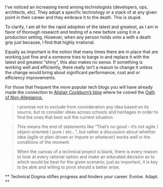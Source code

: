 <!--
.. title: My Oath of Non-Allegiance; being a technical rationalist
.. slug: my-oath-of-non-allegiance-being-a-technical-rationalist
.. date: 2014-10-30 13:23:48 UTC-04:00
.. tags: philosophy, reason, dogma, failure
.. category: technical philosophies
.. link:
.. description: An overview of what can be a great hinderance for technical growth.
.. type: text
-->

I’ve noticed an increasing trend among technologists (developers, ops, architects, etc). They adopt a specific technology <thing> or a stack of <things> at any given point in their career and they embrace it to the death. This is stupid.<!-- TEASER_END -->

To clarify, I am all for the rapid adoption of the latest and greatest, as I am in favor of thorough research and testing of a new <thing> before using it in a production setting. However, when any person holds onto a <thing> with a death grip just because, I find that highly irrational.

Equally as important is the notion that many times there are <old things> in place that are working just fine and a someone tries to barge in and replace it with the latest and greatest “shiny”, this also makes no sense. If something is working well and efficiently, there really isn’t a reason to change it unless the change would bring about significant performance, cost and or efficiency improvements.

For those that frequent the more popular tech blogs you will have already made the connection to [Alistair Cockburn’s blog][alistair-blog] where he coined the [Oath of Non-Allegiance.][oath]

> I promise not to exclude from consideration any idea based on its source, but to consider ideas across schools and heritages in order to find the ones that best suit the current situation.

> This means the end of statements like “That’s no good – it’s not agile / object-oriented / pure / etc…”, but rather a discussion about whether idea (agile or plan-driven or impure or whatever) works well in the conditions of the moment.

> When the canvas of a technical project is blank, there is every reason to look at every rational option and make an educated decision as to which would be best for the given scenario; just as important, it is key to be able and willing to pivot should a better <thing> arise.

** Technical Dogma stifles progress and hinders your career. Evolve. Adapt. **

[alistair-blog]:http://alistair.cockburn.us/
[oath]:http://alistair.cockburn.us/oath+of+non-allegiance

